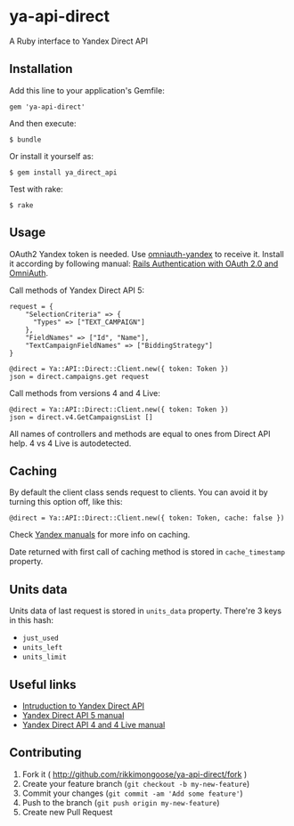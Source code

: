 # ya-api-direct
A Ruby interface to Yandex Direct API

## Installation

Add this line to your application's Gemfile:

    gem 'ya-api-direct'

And then execute:

    $ bundle

Or install it yourself as:

    $ gem install ya_direct_api

Test with rake:

    $ rake

## Usage

OAuth2 Yandex token is needed. Use [omniauth-yandex](https://github.com/evrone/omniauth-yandex/) to receive it. Install it according by following manual: [Rails Authentication with OAuth 2.0 and OmniAuth](https://www.sitepoint.com/rails-authentication-oauth-2-0-omniauth/).

Call methods of Yandex Direct API 5:

```
request = {
    "SelectionCriteria" => {
      "Types" => ["TEXT_CAMPAIGN"]
    },
    "FieldNames" => ["Id", "Name"],
    "TextCampaignFieldNames" => ["BiddingStrategy"]
}

@direct = Ya::API::Direct::Client.new({ token: Token })
json = direct.campaigns.get request
```

Call methods from versions 4 and 4 Live:

```
@direct = Ya::API::Direct::Client.new({ token: Token })
json = direct.v4.GetCampaignsList []
```

All names of controllers and methods are equal to ones from Direct API help. 4 vs 4 Live is autodetected.

## Caching

By default the client class sends request to clients. You can avoid it by turning this option off, like this:


```
@direct = Ya::API::Direct::Client.new({ token: Token, cache: false })
```

Check [Yandex manuals](https://yandex.ru/adv/edu/direct-api/kak-ispolzovat-api-effektivno-ogranicheniya-i-rekomendatsii) for more info on caching.

Date returned with first call of caching method is stored in ``cache_timestamp`` property.

## Units data

Units data of last request is stored in ``units_data`` property. There're 3 keys in this hash:
* ``just_used``
* ``units_left``
* ``units_limit``

## Useful links

* [Intruduction to Yandex Direct API](https://yandex.ru/adv/edu/direct-api)
* [Yandex Direct API 5 manual](https://tech.yandex.ru/direct/doc/dg/concepts/about-docpage/)
* [Yandex Direct API 4 and 4 Live manual](https://tech.yandex.ru/direct/doc/dg-v4/concepts/About-docpage/)

## Contributing

1. Fork it ( http://github.com/rikkimongoose/ya-api-direct/fork )
2. Create your feature branch (`git checkout -b my-new-feature`)
3. Commit your changes (`git commit -am 'Add some feature'`)
4. Push to the branch (`git push origin my-new-feature`)
5. Create new Pull Request
